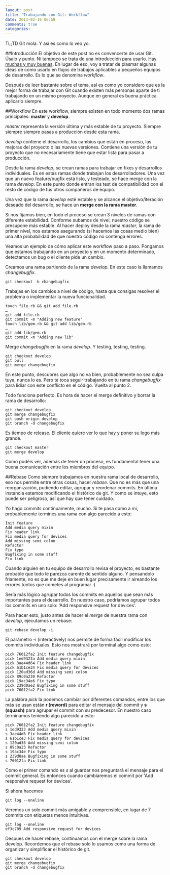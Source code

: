 ```yaml
---
layout: post
title: "Trabajando con Git: Workflow"
date: 2013-02-16 06:58
comments: true
categories: 
---
```

TL;TD Git mola. Y así es como lo veo yo.

##Introducción
El objetivo de este post no es convencerte de usar Git. Úsalo y punto. Ni tampoco se trata de una introducción para usarlo. [Hay muchas y muy buenas](http://rogerdudler.github.com/git-guide/index.es.html). En lugar de eso, voy a tratar de plasmar algunas ideas de como usarlo en flujos de trabajos aplicables a pequeños equipos de desarrollo. Es lo que se denomina *workflow*. 

Después de leer bastante sobre el tema, así es como yo considero que es la mejor forma de trabajar con Git cuando existen más personas aparte de ti trabajando en un mismo proyecto. Aunque en general es buena práctica aplicarlo siempre.

##Workflow
En este workflow, siempre existen en todo momento dos ramas principales: **master** y **develop**.

*master* representa la versión última y más estable de tu proyecto. Siempre siempre siempre pasas a producción desde esta rama.

*develop* contiene el desarrollo, los cambios que están en proceso, las mejoras del proyecto o las nuevas versiones. Contiene una versión de tu proyecto que no necesariamente tiene que estar lista para pasar a producción.

Desde la rama *develop*, se crean ramas para trabajar en fixes y desarrollos individuales. Es en estas ramas donde trabajan los desarrolladores. Una vez que un nuevo feature/bugfix está listo, y testeado, se hace merge con la rama *develop*. En este punto donde entran los test de compatibilidad con el resto de código de tus otros compañeros de equipo. 

Una vez que la rama *develop* esté estable y se alcance el objetivo/iteración deseado del desarrollo, se hace un **merge con la rama master**. 

Si nos fijamos bien, en todo el proceso se crean 3 niveles de ramas con diferente estabilidad. Conforme subamos de nivel, nuestro código se presupone más estable. Al hacer deploy desde la rama *master*, la rama de primer nivel, nos estamos asegurando (si hacemos las cosas medio bien) una alta probabilidad de que nuestro código no contenga errores.

Veamos un ejemplo de cómo aplicar este workflow paso a paso. Pongamos que estamos trabajando en un proyecto y en un momento determinado, detectamos un bug o el cliente pide un cambio.

Creamos una rama partiendo de la rama *develop*. En este caso la llamamos *changebugfix*.
<pre><code class="language-git">git checkout -b changebugfix
</code></pre>

Trabajas en los cambios a nivel de código, hasta que consigas resolver el problema o implementar la nueva funcionalidad. 
<pre><code class="language-git">touch file.rb && git add file.rb
…
git add file.rb
git commit -m "Adding new feature"
touch lib/gem.rb && git add lib/gem.rb
…
git add lib/gem.rb
git commit -m "Adding new lib"
</code></pre>

Merge *changebugfix* en la rama *develop*. Y testing, testing, testing.
<pre><code class="language-git">git checkout develop
git pull
git merge changebugfix
</code></pre>

En este punto, descubres que algo no va bien, probablemente no sea culpa tuya, nunca lo es. Pero te toca seguir trabajando en tu rama *changebugfix* para lidiar con este conflicto en el código. Vuelta al punto 2.

Todo funciona perfecto. Es hora de hacer el merge definitivo y borrar la rama de desarrollo:
<pre><code class="language-git">git checkout develop
git merge changebugfix
git push origin develop
git branch -d changebugfix
</code></pre>

Es tiempo de release. El cliente quiere ver lo que hay y poner su logo más grande.
<pre><code class="language-git">git checkout master
git merge develop
</code></pre>

Como podéis ver, además de tener un proceso, es fundamental tener una buena comunicación entre los miembros del equipo.

##Rebase
Como siempre trabajamos en nuestra rama local de desarrollo, eso nos permite entre otras cosas, hacer *rebase*. Que no es más que una reorganización, pudiendo editar, agrupar y reordenar commits. En última instancia estamos modificando el histórico de git. Y como se intuye, esto puede ser peligroso, así que hay que tener cuidado.

Yo hago commits continuamente, mucho. Si te pasa como a mi, probablemente termines una rama con algo parecido a esto:

<pre><code class="language-git">Init feature
Add media query mixin
Fix header link
Fix media query for devices
Add missing semi colon
Refactor
Fix typo
Bugfixing in some stuff
Fix link
</code></pre>

Cuando alguien en tu equipo de desarrollo revisa el proyecto, es bastante probable que todo le parezca carente de sentido alguno. Y pensandolo friamente, no es que me deje en buen lugar precisamente ir aireando los errores tontos que cometes al programar :)

Sería más lógico agrupar todos los commits en aquellos que sean más importantes para el desarrollo. En nuestro caso, podríamos agrupar todos los commits en uno solo: 'Add responsive request for devices'.

Para hacer esto, justo antes de hacer el *merge* de nuestra rama con *develop*, ejecutamos un rebase:

<pre><code class="language-git">git rebase develop -i
</code></pre>

El parámetro -i (interactively) nos permite de forma fácil modificar los commits individuales. Esto nos mostrará por terminal algo como esto:

<pre><code class="language-git">pick 76012fa2 Init feature changebugfix
pick 1ed9323a Add media query mixin
pick 3ae44d64 Fix header link
pick 61b1ce34 Fix media query for devices
pick 120ad36d Add missing semi colon
pick 89c0a230 Refactor
pick 19ac34e6 Fix typo
pick 239d0ae2 Bugfixing in some stuff
pick 76012fa2 Fix link
</code></pre>

La palabra *pick* la podemos cambiar por diferentes comandos, entre los que más se usan están **r (reword)** para editar el mensaje del commit y **s (squash)** para agrupar el commit con su predecesor. En nuestro caso terminamos teniendo algo parecido a esto:

<pre><code class="language-git">pick 76012fa2 Init feature changebugfix
s 1ed9323 Add media query mixin
s 3ae44d6 Fix header link
s 61b1ce3 Fix media query for devices
s 120ad36 Add missing semi colon
s 89c0a23 Refactor
s 19ac34e Fix typo
s 239d0ae Bugfixing in some stuff
s 76012fa Fix link
</code></pre>

Como el primer comando es *s* al guardar nos preguntará el mensaje para el commit general. Es entonces cuando cambiaremos el commit por 'Add responsive request for devices'. 

Si ahora hacemos

<pre><code class="language-git">git log --oneline
</code></pre>

Veremos un solo commit más amigable y comprensible, en lugar de 7 commits con etiquetas menos intuitivas. 

<pre><code class="language-git">git log --oneline
ef3c709 Add responsive request for devices
</code></pre>

Despues de hacer rebase, continuamos con el merge sobre la rama develop. Recordemos que el rebase solo lo usamos como una forma de organizar y simplificar el histórico de git.

<pre><code class="language-git">git checkout develop
git merge changebugfix
git branch -d changebugfix
</code></pre>
